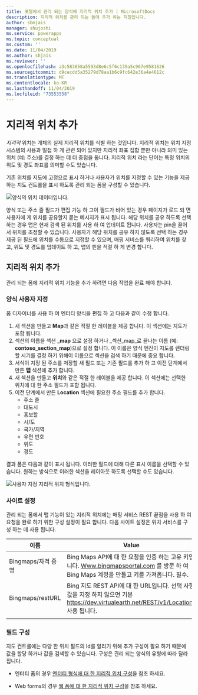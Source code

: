 ```yaml
---
title: 포털에서 관리 되는 양식에 지리적 위치 추가 | MicrosoftDocs
description: 지리적 위치를 관리 되는 폼에 추가 하는 지침입니다.
author: sbmjais
manager: shujoshi
ms.service: powerapps
ms.topic: conceptual
ms.custom: ''
ms.date: 11/04/2019
ms.author: shjais
ms.reviewer: ''
ms.openlocfilehash: a3c583658a5593d8e6c5f6c139a5c967e9581626
ms.sourcegitcommit: d9cecdd5a35279d78aa1b6c9fc642e36a4e4612c
ms.translationtype: MT
ms.contentlocale: ko-KR
ms.lasthandoff: 11/04/2019
ms.locfileid: "73553558"
---
```

# <a name="add-geolocation"></a>지리적 위치 추가

*지리적* 위치는 개체의 실제 지리적 위치를 식별 하는 것입니다. 지리적 위치는 위치 지정 시스템의 사용과 밀접 하 게 관련 되어 있지만 지리적 좌표 집합 뿐만 아니라 의미 있는 위치 (예: 주소)를 결정 하는 데 더 중점을 둡니다. 지리적 위치 라는 단어는 특정 위치의 위도 및 경도 좌표를 의미할 수도 있습니다.

기존 위치를 지도에 고정으로 표시 하거나 사용자가 위치를 지정할 수 있는 기능을 제공 하는 지도 컨트롤을 표시 하도록 관리 되는 폼을 구성할 수 있습니다.

![양식의 위치 데이터입니다.](../media/location-data-form.png "양식의 위치 데이터")

양식 또는 주소 줄 필드가 편집 가능 하 고이 필드가 비어 있는 경우 페이지가 로드 되 면 사용자에 게 위치를 공유할지 묻는 메시지가 표시 됩니다. 해당 위치를 공유 하도록 선택 하는 경우 맵은 현재 검색 된 위치를 사용 하 여 업데이트 됩니다. 사용자는 pin을 끌어서 위치를 조정할 수 있습니다. 사용자가 해당 위치를 공유 하지 않도록 선택 하는 경우 제공 된 필드에 위치를 수동으로 지정할 수 있으며, 매핑 서비스를 쿼리하여 위치를 찾고, 위도 및 경도를 업데이트 하 고, 맵의 핀을 적절 하 게 변경 합니다.

## <a name="add-geolocation"></a>지리적 위치 추가
관리 되는 폼에 지리적 위치 기능을 추가 하려면 다음 작업을 완료 해야 합니다.

### <a name="form-customization"></a>양식 사용자 지정
폼 디자이너를 사용 하 여 엔터티 양식을 편집 하 고 다음과 같이 수정 합니다.

1. 새 섹션을 만들고 **Map**과 같은 적절 한 레이블을 제공 합니다. 이 섹션에는 지도가 포함 됩니다.
2. 섹션의 이름을 섹션 **\_map** 으로 설정 하거나 _섹션\_map_로 끝나는 이름 (예: **contoso\_section\_map**)으로 설정 합니다. 이 이름은 양식 엔진이 지도를 렌더링할 시기를 결정 하기 위해이 이름으로 섹션을 검색 하기 때문에 중요 합니다. 
3. 서식이 지정 된 주소를 저장할 새 필드 또는 기존 필드를 추가 하 고 이전 단계에서 만든 **맵** 섹션에 추가 합니다.
4. 새 섹션을 만들고 **위치**와 같은 적절 한 레이블을 제공 합니다. 이 섹션에는 선택한 위치에 대 한 주소 필드가 포함 됩니다.
5. 이전 단계에서 만든 **Location** 섹션에 필요한 주소 필드를 추가 합니다. 
    - 주소 줄
    - 대도시
    - 홍보할
    - 시/도
    - 국가/지역
    - 우편 번호
    - 위도
    - 경도

결과 폼은 다음과 같이 표시 됩니다. 이러한 필드에 대해 다른 표시 이름을 선택할 수 있습니다. 원하는 방식으로 이러한 섹션을 레이아웃 하도록 선택할 수도 있습니다.

![사용자 지정 지리적 위치 형식입니다.](../media/custom-geolocation-form.png "사용자 지정 지리적 위치 형식")

### <a name="site-settings"></a>사이트 설정
관리 되는 폼에서 맵 기능이 있는 지리적 위치에는 매핑 서비스 REST 끝점을 사용 하 여 요청을 완료 하기 위한 구성 설정이 필요 합니다. 다음 사이트 설정은 위치 서비스를 구성 하는 데 사용 됩니다.

|이름|Value|
|---|---|
|Bingmaps/자격 증명|Bing Maps API에 대 한 요청을 인증 하는 고유 키입니다. [Www.bingmapsportal.com](https://www.bingmapsportal.com) 를 방문 하 여 Bing Maps 계정을 만들고 키를 가져옵니다. 필수.|
|Bingmaps/restURL|Bing 지도 REST API에 대 한 URL입니다. 선택 사항 값을 지정 하지 않으면 기본 https://dev.virtualearth.net/REST/v1/Locations 사용 됩니다.|
| |

### <a name="field-configurations"></a>필드 구성
지도 컨트롤에는 다양 한 위치 필드의 Id를 알리기 위해 추가 구성이 필요 하기 때문에 값을 할당 하거나 값을 검색할 수 있습니다. 구성은 관리 되는 양식의 유형에 따라 달라 집니다.

- 엔터티 폼의 경우 [엔터티 형식에 대 한 지리적 위치 구성](entity-forms.md#geolocation-configuration-for-entity-forms)을 참조 하세요.

- Web forms의 경우 [웹 폼에 대 한 지리적 위치 구성](web-form-properties.md#geolocation-configuration-for-web-form)을 참조 하세요.
